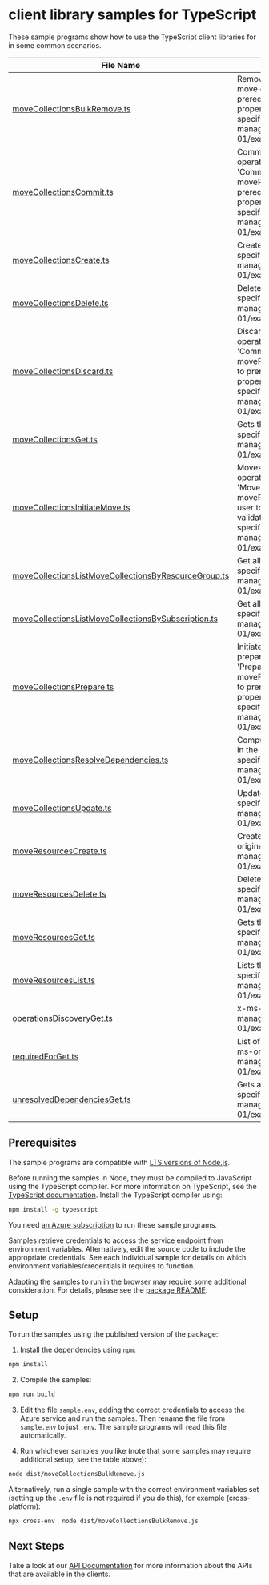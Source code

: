 # client library samples for TypeScript

These sample programs show how to use the TypeScript client libraries for in some common scenarios.

| **File Name**                                                                                             | **Description**                                                                                                                                                                                                                                                                                                                                                                                                                                                                                                                            |
| --------------------------------------------------------------------------------------------------------- | ------------------------------------------------------------------------------------------------------------------------------------------------------------------------------------------------------------------------------------------------------------------------------------------------------------------------------------------------------------------------------------------------------------------------------------------------------------------------------------------------------------------------------------------ |
| [moveCollectionsBulkRemove.ts][movecollectionsbulkremove]                                                 | Removes the set of move resources included in the request body from move collection. The orchestration is done by service. To aid the user to prerequisite the operation the client can call operation with validateOnly property set to true. x-ms-original-file: specification/resourcemover/resource-manager/Microsoft.Migrate/stable/2021-08-01/examples/MoveCollections_BulkRemove.json                                                                                                                                               |
| [moveCollectionsCommit.ts][movecollectionscommit]                                                         | Commits the set of resources included in the request body. The commit operation is triggered on the moveResources in the moveState 'CommitPending' or 'CommitFailed', on a successful completion the moveResource moveState do a transition to Committed. To aid the user to prerequisite the operation the client can call operation with validateOnly property set to true. x-ms-original-file: specification/resourcemover/resource-manager/Microsoft.Migrate/stable/2021-08-01/examples/MoveCollections_Commit.json                    |
| [moveCollectionsCreate.ts][movecollectionscreate]                                                         | Creates or updates a move collection. x-ms-original-file: specification/resourcemover/resource-manager/Microsoft.Migrate/stable/2021-08-01/examples/MoveCollections_Create.json                                                                                                                                                                                                                                                                                                                                                            |
| [moveCollectionsDelete.ts][movecollectionsdelete]                                                         | Deletes a move collection. x-ms-original-file: specification/resourcemover/resource-manager/Microsoft.Migrate/stable/2021-08-01/examples/MoveCollections_Delete.json                                                                                                                                                                                                                                                                                                                                                                       |
| [moveCollectionsDiscard.ts][movecollectionsdiscard]                                                       | Discards the set of resources included in the request body. The discard operation is triggered on the moveResources in the moveState 'CommitPending' or 'DiscardFailed', on a successful completion the moveResource moveState do a transition to MovePending. To aid the user to prerequisite the operation the client can call operation with validateOnly property set to true. x-ms-original-file: specification/resourcemover/resource-manager/Microsoft.Migrate/stable/2021-08-01/examples/MoveCollections_Discard.json              |
| [moveCollectionsGet.ts][movecollectionsget]                                                               | Gets the move collection. x-ms-original-file: specification/resourcemover/resource-manager/Microsoft.Migrate/stable/2021-08-01/examples/MoveCollections_Get.json                                                                                                                                                                                                                                                                                                                                                                           |
| [moveCollectionsInitiateMove.ts][movecollectionsinitiatemove]                                             | Moves the set of resources included in the request body. The move operation is triggered after the moveResources are in the moveState 'MovePending' or 'MoveFailed', on a successful completion the moveResource moveState do a transition to CommitPending. To aid the user to prerequisite the operation the client can call operation with validateOnly property set to true. x-ms-original-file: specification/resourcemover/resource-manager/Microsoft.Migrate/stable/2021-08-01/examples/MoveCollections_InitiateMove.json           |
| [moveCollectionsListMoveCollectionsByResourceGroup.ts][movecollectionslistmovecollectionsbyresourcegroup] | Get all the Move Collections in the resource group. x-ms-original-file: specification/resourcemover/resource-manager/Microsoft.Migrate/stable/2021-08-01/examples/MoveCollections_ListMoveCollectionsByResourceGroup.json                                                                                                                                                                                                                                                                                                                  |
| [moveCollectionsListMoveCollectionsBySubscription.ts][movecollectionslistmovecollectionsbysubscription]   | Get all the Move Collections in the subscription. x-ms-original-file: specification/resourcemover/resource-manager/Microsoft.Migrate/stable/2021-08-01/examples/MoveCollections_ListMoveCollectionsBySubscription.json                                                                                                                                                                                                                                                                                                                     |
| [moveCollectionsPrepare.ts][movecollectionsprepare]                                                       | Initiates prepare for the set of resources included in the request body. The prepare operation is on the moveResources that are in the moveState 'PreparePending' or 'PrepareFailed', on a successful completion the moveResource moveState do a transition to MovePending. To aid the user to prerequisite the operation the client can call operation with validateOnly property set to true. x-ms-original-file: specification/resourcemover/resource-manager/Microsoft.Migrate/stable/2021-08-01/examples/MoveCollections_Prepare.json |
| [moveCollectionsResolveDependencies.ts][movecollectionsresolvedependencies]                               | Computes, resolves and validate the dependencies of the moveResources in the move collection. x-ms-original-file: specification/resourcemover/resource-manager/Microsoft.Migrate/stable/2021-08-01/examples/MoveCollections_ResolveDependencies.json                                                                                                                                                                                                                                                                                       |
| [moveCollectionsUpdate.ts][movecollectionsupdate]                                                         | Updates a move collection. x-ms-original-file: specification/resourcemover/resource-manager/Microsoft.Migrate/stable/2021-08-01/examples/MoveCollections_Update.json                                                                                                                                                                                                                                                                                                                                                                       |
| [moveResourcesCreate.ts][moveresourcescreate]                                                             | Creates or updates a Move Resource in the move collection. x-ms-original-file: specification/resourcemover/resource-manager/Microsoft.Migrate/stable/2021-08-01/examples/MoveResources_Create.json                                                                                                                                                                                                                                                                                                                                         |
| [moveResourcesDelete.ts][moveresourcesdelete]                                                             | Deletes a Move Resource from the move collection. x-ms-original-file: specification/resourcemover/resource-manager/Microsoft.Migrate/stable/2021-08-01/examples/MoveResources_Delete.json                                                                                                                                                                                                                                                                                                                                                  |
| [moveResourcesGet.ts][moveresourcesget]                                                                   | Gets the Move Resource. x-ms-original-file: specification/resourcemover/resource-manager/Microsoft.Migrate/stable/2021-08-01/examples/MoveResources_Get.json                                                                                                                                                                                                                                                                                                                                                                               |
| [moveResourcesList.ts][moveresourceslist]                                                                 | Lists the Move Resources in the move collection. x-ms-original-file: specification/resourcemover/resource-manager/Microsoft.Migrate/stable/2021-08-01/examples/MoveResources_List.json                                                                                                                                                                                                                                                                                                                                                     |
| [operationsDiscoveryGet.ts][operationsdiscoveryget]                                                       | x-ms-original-file: specification/resourcemover/resource-manager/Microsoft.Migrate/stable/2021-08-01/examples/OperationsDiscovery_Get.json                                                                                                                                                                                                                                                                                                                                                                                                 |
| [requiredForGet.ts][requiredforget]                                                                       | List of the move resources for which an arm resource is required for. x-ms-original-file: specification/resourcemover/resource-manager/Microsoft.Migrate/stable/2021-08-01/examples/RequiredFor_Get.json                                                                                                                                                                                                                                                                                                                                   |
| [unresolvedDependenciesGet.ts][unresolveddependenciesget]                                                 | Gets a list of unresolved dependencies. x-ms-original-file: specification/resourcemover/resource-manager/Microsoft.Migrate/stable/2021-08-01/examples/UnresolvedDependencies_Get.json                                                                                                                                                                                                                                                                                                                                                      |

## Prerequisites

The sample programs are compatible with [LTS versions of Node.js](https://nodejs.org/about/releases/).

Before running the samples in Node, they must be compiled to JavaScript using the TypeScript compiler. For more information on TypeScript, see the [TypeScript documentation][typescript]. Install the TypeScript compiler using:

```bash
npm install -g typescript
```

You need [an Azure subscription][freesub] to run these sample programs.

Samples retrieve credentials to access the service endpoint from environment variables. Alternatively, edit the source code to include the appropriate credentials. See each individual sample for details on which environment variables/credentials it requires to function.

Adapting the samples to run in the browser may require some additional consideration. For details, please see the [package README][package].

## Setup

To run the samples using the published version of the package:

1. Install the dependencies using `npm`:

```bash
npm install
```

2. Compile the samples:

```bash
npm run build
```

3. Edit the file `sample.env`, adding the correct credentials to access the Azure service and run the samples. Then rename the file from `sample.env` to just `.env`. The sample programs will read this file automatically.

4. Run whichever samples you like (note that some samples may require additional setup, see the table above):

```bash
node dist/moveCollectionsBulkRemove.js
```

Alternatively, run a single sample with the correct environment variables set (setting up the `.env` file is not required if you do this), for example (cross-platform):

```bash
npx cross-env  node dist/moveCollectionsBulkRemove.js
```

## Next Steps

Take a look at our [API Documentation][apiref] for more information about the APIs that are available in the clients.

[movecollectionsbulkremove]: https://github.com/Azure/azure-sdk-for-js/blob/main/sdk/resourcemover/arm-resourcemover/samples/v2/typescript/src/moveCollectionsBulkRemove.ts
[movecollectionscommit]: https://github.com/Azure/azure-sdk-for-js/blob/main/sdk/resourcemover/arm-resourcemover/samples/v2/typescript/src/moveCollectionsCommit.ts
[movecollectionscreate]: https://github.com/Azure/azure-sdk-for-js/blob/main/sdk/resourcemover/arm-resourcemover/samples/v2/typescript/src/moveCollectionsCreate.ts
[movecollectionsdelete]: https://github.com/Azure/azure-sdk-for-js/blob/main/sdk/resourcemover/arm-resourcemover/samples/v2/typescript/src/moveCollectionsDelete.ts
[movecollectionsdiscard]: https://github.com/Azure/azure-sdk-for-js/blob/main/sdk/resourcemover/arm-resourcemover/samples/v2/typescript/src/moveCollectionsDiscard.ts
[movecollectionsget]: https://github.com/Azure/azure-sdk-for-js/blob/main/sdk/resourcemover/arm-resourcemover/samples/v2/typescript/src/moveCollectionsGet.ts
[movecollectionsinitiatemove]: https://github.com/Azure/azure-sdk-for-js/blob/main/sdk/resourcemover/arm-resourcemover/samples/v2/typescript/src/moveCollectionsInitiateMove.ts
[movecollectionslistmovecollectionsbyresourcegroup]: https://github.com/Azure/azure-sdk-for-js/blob/main/sdk/resourcemover/arm-resourcemover/samples/v2/typescript/src/moveCollectionsListMoveCollectionsByResourceGroup.ts
[movecollectionslistmovecollectionsbysubscription]: https://github.com/Azure/azure-sdk-for-js/blob/main/sdk/resourcemover/arm-resourcemover/samples/v2/typescript/src/moveCollectionsListMoveCollectionsBySubscription.ts
[movecollectionsprepare]: https://github.com/Azure/azure-sdk-for-js/blob/main/sdk/resourcemover/arm-resourcemover/samples/v2/typescript/src/moveCollectionsPrepare.ts
[movecollectionsresolvedependencies]: https://github.com/Azure/azure-sdk-for-js/blob/main/sdk/resourcemover/arm-resourcemover/samples/v2/typescript/src/moveCollectionsResolveDependencies.ts
[movecollectionsupdate]: https://github.com/Azure/azure-sdk-for-js/blob/main/sdk/resourcemover/arm-resourcemover/samples/v2/typescript/src/moveCollectionsUpdate.ts
[moveresourcescreate]: https://github.com/Azure/azure-sdk-for-js/blob/main/sdk/resourcemover/arm-resourcemover/samples/v2/typescript/src/moveResourcesCreate.ts
[moveresourcesdelete]: https://github.com/Azure/azure-sdk-for-js/blob/main/sdk/resourcemover/arm-resourcemover/samples/v2/typescript/src/moveResourcesDelete.ts
[moveresourcesget]: https://github.com/Azure/azure-sdk-for-js/blob/main/sdk/resourcemover/arm-resourcemover/samples/v2/typescript/src/moveResourcesGet.ts
[moveresourceslist]: https://github.com/Azure/azure-sdk-for-js/blob/main/sdk/resourcemover/arm-resourcemover/samples/v2/typescript/src/moveResourcesList.ts
[operationsdiscoveryget]: https://github.com/Azure/azure-sdk-for-js/blob/main/sdk/resourcemover/arm-resourcemover/samples/v2/typescript/src/operationsDiscoveryGet.ts
[requiredforget]: https://github.com/Azure/azure-sdk-for-js/blob/main/sdk/resourcemover/arm-resourcemover/samples/v2/typescript/src/requiredForGet.ts
[unresolveddependenciesget]: https://github.com/Azure/azure-sdk-for-js/blob/main/sdk/resourcemover/arm-resourcemover/samples/v2/typescript/src/unresolvedDependenciesGet.ts
[apiref]: https://docs.microsoft.com/javascript/api/@azure/arm-resourcemover?view=azure-node-preview
[freesub]: https://azure.microsoft.com/free/
[package]: https://github.com/Azure/azure-sdk-for-js/tree/main/sdk/resourcemover/arm-resourcemover/README.md
[typescript]: https://www.typescriptlang.org/docs/home.html
